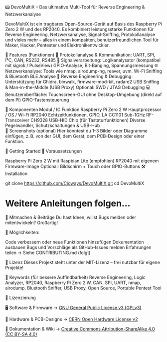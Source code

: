 📟 DevoMultiX – Das ultimative Multi-Tool für Reverse Engineering & Netzwerkanalyse

DevoMultiX ist ein tragbares Open-Source-Gerät auf Basis des Raspberry Pi Zero 2 W und des RP2040. Es kombiniert leistungsstarke Funktionen für Reverse Engineering, Netzwerkanalyse, Signal-Sniffing, Protokollanalyse und vieles mehr – alles in einem kompakten, benutzerfreundlichen Tool für Maker, Hacker, Pentester und Elektronikentwickler.

🧠 Features (Funktionen)
🔌 Protokollanalyse & Kommunikation:
UART, SPI, I²C, CAN, RS232, RS485
📶 Signalverarbeitung:
Logikanalysator (kompatibel mit sigrok / PulseView)
GPIO-Analyse, Bit-Banging, Spannungsmessung
🌐 Netzwerkanalyse:
Tools wie nmap, airodump-ng, reaver, uvm.
Wi-Fi Sniffing & Bluetooth BLE Analyse
🧰 Reverse Engineering & Debugging:
Unterstützung für Ghidra, binwalk, firmware-mod-kit, radare2
USB Sniffing & Man-in-the-Middle (USB Proxy)
Optional: SWD / JTAG Debugging
💻 Benutzeroberfläche:
Touchscreen-GUI ohne Desktop-Umgebung (direkt auf dem Pi)
GPIO-Tastensteuerung

🧰 Komponenten
Modul / IC	Funktion
Raspberry Pi Zero 2 W	Hauptprozessor / OS / Wi-Fi
RP2040	Echtzeitfunktionen, GPIO, LA
CC1101	Sub-1GHz RF-Transceiver
CH9328	USB-HID Chip (für Tastaturfunktionen)
Diverse Pegelwandler, Schutzschaltungen & USB-Hub	
📸 Screenshots (optional)
Hier könntest du 1–3 Bilder oder Diagramme einfügen, z. B. von der GUI, dem Gerät, dem PCB-Design oder einer Funktion.

🚀 Getting Started
🔧 Voraussetzungen

Raspberry Pi Zero 2 W mit Raspbian Lite (empfohlen)
RP2040 mit eigenem Firmware-Image
Optional: Bildschirm + Touch oder GPIO-Buttons
🛠️ Installation

git clone https://github.com/Cioways/DevoMultiX.git
cd DevoMultiX
# Weitere Anleitungen folgen…

👥 Mitmachen & Beiträge
Du hast Ideen, willst Bugs melden oder mitentwickeln? Großartig!

📌 Möglichkeiten:

Code verbessern oder neue Funktionen hinzufügen
Dokumentation ausbauen
Bugs und Vorschläge als GitHub-Issues melden
Erfahrungen teilen
→ Siehe CONTRIBUTING.md (folgt)

📄 Lizenz
Dieses Projekt steht unter der MIT-Lizenz – frei nutzbar für eigene Projekte!

🔎 Keywords (für bessere Auffindbarkeit)
Reverse Engineering, Logic Analyzer, RP2040, Raspberry Pi Zero 2 W, CAN, SPI, UART, nmap, airodump, Bluetooth Sniffer, USB Proxy, Open Source, Portable Pentest Tool

📜 Lizenzierung

🖥 Software & Firmware → [GNU General Public License v3 (GPLv3)](LICENSE) 
 
🔩 Hardware & PCB-Designs → [CERN Open Hardware License v2](LICENSE-HARDWARE)  

📖 Dokumentation & Wiki → [Creative Commons Attribution-ShareAlike 4.0 (CC BY-SA 4.0)](LICENSE-DOCS)  


